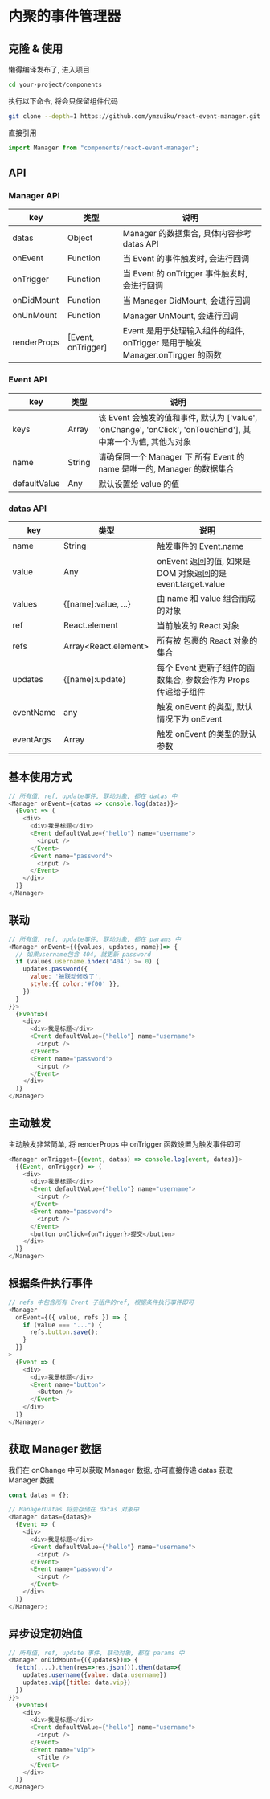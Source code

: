 # 内聚的事件管理器

## 克隆 & 使用

懒得编译发布了, 进入项目

```sh
cd your-project/components
```

执行以下命令, 将会只保留组件代码

```sh
git clone --depth=1 https://github.com/ymzuiku/react-event-manager.git && rm -rf react-event-manager/.git react-event-manager/.gitignore
```

直接引用

```js
import Manager from "components/react-event-manager";
```

## API

### Manager API

| key         | 类型               | 说明                                                                          |
| ----------- | ------------------ | ----------------------------------------------------------------------------- |
| datas       | Object             | Manager 的数据集合, 具体内容参考 datas API                                    |
| onEvent     | Function           | 当 Event 的事件触发时, 会进行回调                                             |
| onTrigger   | Function           | 当 Event 的 onTrigger 事件触发时, 会进行回调                                  |
| onDidMount  | Function           | 当 Manager DidMount, 会进行回调                                               |
| onUnMount   | Function           | Manager UnMount, 会进行回调                                                   |
| renderProps | [Event, onTrigger] | Event 是用于处理输入组件的组件, onTrigger 是用于触发 Manager.onTirgger 的函数 |

### Event API

| key          | 类型          | 说明                                                                                                         |
| ------------ | ------------- | ------------------------------------------------------------------------------------------------------------ |
| keys         | Array<String> | 该 Event 会触发的值和事件, 默认为 ['value', 'onChange', 'onClick', 'onTouchEnd'], 其中第一个为值, 其他为对象 |
| name         | String        | 请确保同一个 Manager 下 所有 Event 的 name 是唯一的, Manager 的数据集合                                      |
| defaultValue | Any           | 默认设置给 value 的值                                                                                        |

### datas API

| key       | 类型                 | 说明                                                           |
| --------- | -------------------- | -------------------------------------------------------------- |
| name      | String               | 触发事件的 Event.name                                          |
| value     | Any                  | onEvent 返回的值, 如果是 DOM 对象返回的是 event.target.value   |
| values    | {[name]:value, ...}  | 由 name 和 value 组合而成的对象                                |
| ref       | React.element        | 当前触发的 React 对象                                          |
| refs      | Array<React.element> | 所有被 <Event /> 包裹的 React 对象的集合                       |
| updates   | {[name]:update}      | 每个 Event 更新子组件的函数集合, 参数会作为 Props 传递给子组件 |
| eventName | any                  | 触发 onEvent 的类型, 默认情况下为 onEvent                      |
| eventArgs | Array<any>           | 触发 onEvent 的类型的默认参数                                  |

## 基本使用方式

```js
// 所有值, ref, update事件, 联动对象, 都在 datas 中
<Manager onEvent={datas => console.log(datas)}>
  {Event => (
    <div>
      <div>我是标题</div>
      <Event defaultValue={"hello"} name="username">
        <input />
      </Event>
      <Event name="password">
        <input />
      </Event>
    </div>
  )}
</Manager>
```

## 联动

```js
// 所有值, ref, update事件, 联动对象, 都在 params 中
<Manager onEvent={({values, updates, name})=> {
  // 如果username包含 404, 就更新 password
  if (values.username.index('404') >= 0) {
    updates.password({
      value: '被联动修改了',
      style:{{ color:'#f00' }},
    })
  }
}}>
  {Event=>(
    <div>
      <div>我是标题</div>
      <Event defaultValue={"hello"} name="username">
        <input />
      </Event>
      <Event name="password">
        <input />
      </Event>
    </div>
  )}
</Manager>
```

## 主动触发

主动触发非常简单, 将 renderProps 中 onTrigger 函数设置为触发事件即可

```js
<Manager onTrigget={(event, datas) => console.log(event, datas)}>
  {(Event, onTrigger) => (
    <div>
      <div>我是标题</div>
      <Event defaultValue={"hello"} name="username">
        <input />
      </Event>
      <Event name="password">
        <input />
      </Event>
      <button onClick={onTrigger}>提交</button>
    </div>
  )}
</Manager>
```

## 根据条件执行事件

```js
// refs 中包含所有 Event 子组件的ref, 根据条件执行事件即可
<Manager
  onEvent={({ value, refs }) => {
    if (value === "...") {
      refs.button.save();
    }
  }}
>
  {Event => (
    <div>
      <div>我是标题</div>
      <Event name="button">
        <Button />
      </Event>
    </div>
  )}
</Manager>
```

## 获取 Manager 数据

我们在 onChange 中可以获取 Manager 数据, 亦可直接传递 datas 获取 Manager 数据

```js
const datas = {};

// ManagerDatas 将会存储在 datas 对象中
<Manager datas={datas}>
  {Event => (
    <div>
      <div>我是标题</div>
      <Event defaultValue={"hello"} name="username">
        <input />
      </Event>
      <Event name="password">
        <input />
      </Event>
    </div>
  )}
</Manager>;
```

## 异步设定初始值

```js
// 所有值, ref, update 事件, 联动对象, 都在 params 中
<Manager onDidMount={({updates})=> {
  fetch(....).then(res=>res.json()).then(data=>{
    updates.username({value: data.username})
    updates.vip({title: data.vip})
  })
}}>
  {Event=>(
    <div>
      <div>我是标题</div>
      <Event defaultValue={"hello"} name="username">
        <input />
      </Event>
      <Event name="vip">
        <Title />
      </Event>
    </div>
  )}
</Manager>
```
